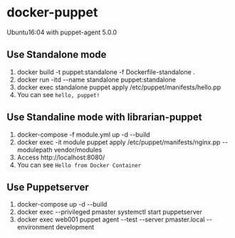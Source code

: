 # docker-puppet

Ubuntu16:04 with puppet-agent 5.0.0

## Use Standalone mode

1. docker build -t puppet:standalone -f Dockerfile-standalone .
2. docker run -itd --name standalone puppet:standalone
3. docker exec standalone puppet apply /etc/puppet/manifests/hello.pp
4. You can see `hello, puppet!`

## Use Standaline mode with librarian-puppet

1. docker-compose -f module.yml up -d --build
2. docker exec -it module puppet apply /etc/puppet/manifests/nginx.pp --modulepath vendor/modules
3. Access http://localhost:8080/
4. You can see `Hello from Docker Container`

## Use Puppetserver

1. docker-compose up -d --build
2. docker exec --privileged pmaster systemctl start puppetserver
3. docker exec web001 puppet agent --test --server pmaster.local --environment development
